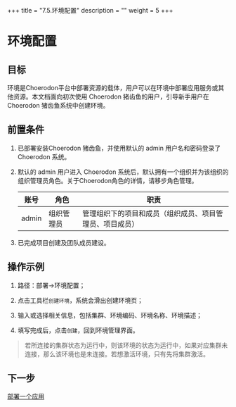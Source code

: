 +++
title = "7.5.环境配置"
description = ""
weight = 5
+++

# 环境配置
## 目标
环境是Choerodon平台中部署资源的载体，用户可以在环境中部署应用服务或其他资源。本文档面向初次使用 Choerodon 猪齿鱼的用户，引导新手用户在 Choerodon 猪齿鱼系统中创建环境。
## 前置条件
1. 已部署安装Choerodon 猪齿鱼，并使用默认的 admin 用户名和密码登录了 Choerodon 系统。
2. 默认的 admin 用户进入 Choerodon 系统后，默认拥有一个组织并为该组织的组织管理员角色。关于Choerodon角色的详情，请移步角色管理。

    |账号|角色|职责|
    |---|---|---|
    |admin|组织管理员|管理组织下的项目和成员（组织成员、项目管理员、项目成员）|
3. 已完成项目创建及团队成员建设。

## 操作示例
1. 路径：部署->环境配置；

2. 点击工具栏`创建环境`，系统会滑出创建环境页；

2. 输入或选择相关信息，包括集群、环境编码、环境名称、环境描述；

3. 填写完成后，点击`创建`，回到环境管理界面。

> 若所连接的集群状态为运行中，则该环境的状态为运行中，如果对应集群未连接，那么该环境也是未连接。若想激活环境，只有先将集群激活。

## 下一步
[部署一个应用](../../../quick-start/devops/deploy-application)
